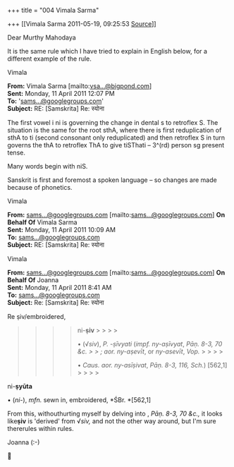 +++
title = "004 Vimala Sarma"

+++
[[Vimala Sarma	2011-05-19, 09:25:53 [Source](https://groups.google.com/g/samskrita/c/iDSs14Q-vWc)]]



Dear Murthy Mahodaya

It is the same rule which I have tried to explain in English below, for a different example of the rule.

Vimala



**From:** Vimala Sarma \[mailto:[vsa...@bigpond.com]()\]  
**Sent:** Monday, 11 April 2011 12:07 PM  
**To:** '[sams...@googlegroups.com]()'  
**Subject:** RE: \[Samskrita\] Re: स्योना

The first vowel i ni is governing the change in dental s to retroflex
S. The situation is the same for the root sthA, where there is first reduplication of sthA to ti (second consonant only reduplicated) and then retroflex S in turn governs the thA to retroflex ThA to give tiSThati – 3^(rd) person sg present tense.

Many words begin with niS.

Sanskrit is first and foremost a spoken language – so changes are made because of phonetics.

Vimala



**From:** [sams...@googlegroups.com]() \[mailto:[sams...@googlegroups.com]()\] **On Behalf Of** Vimala Sarma  
**Sent:** Monday, 11 April 2011 10:09 AM  
**To:** [sams...@googlegroups.com]()  
**Subject:** RE: \[Samskrita\] Re: स्योना



Vimala



**From:** [sams...@googlegroups.com]() \[mailto:[sams...@googlegroups.com]()\] **On Behalf Of** Joanna  
**Sent:** Monday, 11 April 2011 8:41 AM  
**To:** [sams...@googlegroups.com]()  
**Subject:** Re: \[Samskrita\] Re: स्योना



Re ṣiv/embroidered,



> > 
> > > > ni-**ṣiv** > > > > 
> > > > 
> > > > • (√*siv*), *P.* *-ṣīvyati* (*impf.* *ny-aṣīvyat*, *Pāṇ. 8-3, 70 &c. > > ; aor.* *ny-aṣevīt*, or *ny-asevīt*, *Vop.* > > > > 
> > > > 
> > > > • *Caus.* *aor.* *ny-asīṣivat*, *Pāṇ. 8-3, 116, Sch.*) \[562,1\] > > > > 
> > > > 
> > > > 
> > > > 

ni-**ṣyūta**

• (*ni-*), *mfn.* sewn in, embroidered, *ŚBr. *\[562,1\]





From this, withouthurting myself by delving into , *Pāṇ. 8-3, 70 &c.,* it looks like**ṣiv** is 'derived' from √*siv,* and not the other way around, but I'm sure thererules within rules.



Joanna (:-)



